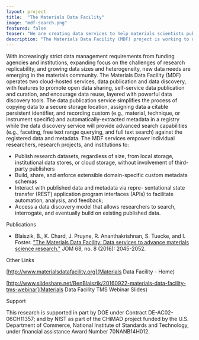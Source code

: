 ```yaml
---
layout: project
title:  "The Materials Data Facility"
image: "mdf-search.png"
featured: false
teaser: "We are creating data services to help materials scientists publish and discover data"
description: "The Materials Data Facility (MDF) project is working to develop and deploy advanced services to help materials scientists publish datasets, encourage data reuse and sharing, and facilitate simple discovery of data."
---
```


With increasingly strict data management requirements from funding agencies and institutions, expanding focus on the challenges of research replicability, and growing data sizes and heterogeneity, new data needs are emerging in the materials community. The Materials Data Facility (MDF) operates two cloud-hosted services, data publication and data discovery, with features to promote open data sharing, self-service data publication and curation, and encourage data reuse, layered with powerful data discovery tools. The data publication service simplifies the process of copying data to a secure storage location, assigning data a citable persistent identifier, and recording custom (e.g., material, technique, or instrument specific) and automatically-extracted metadata in a registry while the data discovery service will provide advanced search capabilities (e.g., faceting, free text range querying, and full text search) against the registered data and metadata. The MDF services empower individual researchers, research projects, and institutions to: 
* Publish research datasets, regardless of size, from local storage, institutional data stores, or cloud storage, without involvement of third- party publishers
* Build, share, and enforce extensible domain-specific custom metadata schemas
* Interact with published data and metadata via repre- sentational state transfer (REST) application program interfaces (APIs) to facilitate automation, analysis, and feedback;
* Access a data discovery model that allows researchers to search, interrogate, and eventually build on existing published data.


Publications

- Blaiszik, B., K. Chard, J. Pruyne, R. Ananthakrishnan, S. Tuecke, and I. Foster. ["The Materials Data Facility: Data services to advance materials science research."](https://www.researchgate.net/profile/Ian_Foster/publication/304992308_The_Materials_Data_Facility_Data_Services_to_Advance_Materials_Science_Research/links/578550f808ae36ad40a4c2c5.pdf) JOM 68, no. 8 (2016): 2045-2052.

Other Links

[http://www.materialsdatafacility.org](Materials Data Facility - Home)

[http://www.slideshare.net/BenBlaiszik/20160922-materials-data-facility-tms-webinar](Materials Data Facility TMS Webinar Slides)

Support

This research is supported in part by DOE under Contract DE-AC02-06CH11357; and by NIST as part of the CHiMAD project funded by the U.S. Department of Commerce, National Institute of Standards and Technology, under financial assistance Award Number 70NANB14H012.